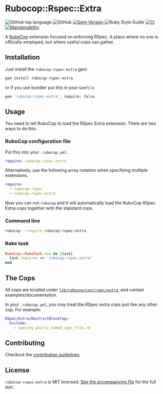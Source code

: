 # Rubocop::Rspec::Extra

![GitHub top language](https://img.shields.io/github/languages/top/ydah/rubocop-rspec-extra) ![GitHub](https://img.shields.io/github/license/ydah/rubocop-rspec-extra) [![Gem Version](https://badge.fury.io/rb/rubocop-rspec-extra.svg)](https://badge.fury.io/rb/rubocop-rspec-extra) ![Ruby Style Guide](https://img.shields.io/badge/code_style-rubocop-brightgreen.svg) [![CI](https://github.com/ydah/rubocop-rspec-extra/actions/workflows/ci.yml/badge.svg)](https://github.com/ydah/rubocop-rspec-extra/actions/workflows/ci.yml) [![Maintainability](https://api.codeclimate.com/v1/badges/6b1f27edd867a4b64661/maintainability)](https://codeclimate.com/github/ydah/rubocop-rspec-extra/maintainability)

A [RuboCop](https://github.com/rubocop/rubocop) extension focused on enforcing RSpec. A place where no one is officially employed, but where useful cops can gather.

## Installation

Just install the `rubocop-rspec-extra` gem

```bash
gem install rubocop-rspec-extra
```

or if you use bundler put this in your `Gemfile`

```bash
gem 'rubocop-rspec-extra', require: false
```

## Usage

You need to tell RuboCop to load the RSpec Extra extension. There are two
ways to do this:

### RuboCop configuration file

Put this into your `.rubocop.yml`.

```yaml
require: rubocop-rspec-extra
```

Alternatively, use the following array notation when specifying multiple extensions.

```yaml
require:
  - rubocop-rspec
  - rubocop-rspec-extra
```

Now you can run `rubocop` and it will automatically load the RuboCop RSpec Extra
cops together with the standard cops.

### Command line

```bash
rubocop --require rubocop-rspec-extra
```

### Rake task

```ruby
RuboCop::RakeTask.new do |task|
  task.requires << 'rubocop-rspec-extra'
end
```

## The Cops

All cops are located under
[`lib/rubocop/cop/rspec/extra`](lib/rubocop/cop/rspec/extra), and contain
examples/documentation.

In your `.rubocop.yml`, you may treat the RSpec extra cops just like any other
cop. For example:

```yaml
RSpec/Extra/RestrictBlockTag:
  Exclude:
    - spec/my_poorly_named_spec_file.rb
```

## Contributing

Checkout the [contribution guidelines](.github/CONTRIBUTING.md).

## License

`rubocop-rspec-extra` is MIT licensed. [See the accompanying file](MIT-LICENSE.md) for
the full text.
